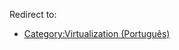 Redirect to:

*   [Category:Virtualization (Português)](/index.php/Category:Virtualization_(Portugu%C3%AAs) "Category:Virtualization (Português)")